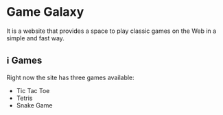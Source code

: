 # Game Galaxy

It is a website that provides a space to play classic games on the Web in a simple and fast way.

## ℹ️ Games
Right now the site has three games available:
<ul>
  <li>
    Tic Tac Toe
  </li>
  <li>
    Tetris
  </li>
  <li>
    Snake Game
  </li>
</ul>
